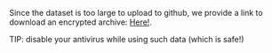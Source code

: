 Since the dataset is too large to upload to github, we provide a link to download an encrypted archive:
[Here!](https://drive.google.com/file/d/1RV0soZrrNZjH2EOqtTnHygvohow_C_uQ/view?usp=sharing). 

TIP: disable your antivirus while using such data (which is safe!)

